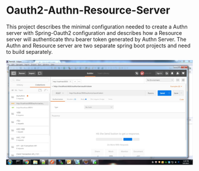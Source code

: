 # Oauth2-Authn-Resource-Server

This project describes the minimal configuration needed to create a Authn server with Spring-Oauth2 configuration and describes how a Resource server will authenticate thru bearer token generated by Authn Server. The Authn and Resource server are two separate spring boot projects and need to build separately.

![Alt text](/screenshots/img.jpg?raw=true "Authn Server")